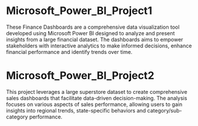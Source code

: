 # Microsoft_Power_BI_Project1

These Finance Dashboards are a comprehensive data visualization tool developed using Microsoft Power BI designed to analyze and present insights from a large financial dataset. The dashboards aims to empower stakeholders with interactive analytics to make informed decisions, enhance financial performance and identify trends over time.

# Microsoft_Power_BI_Project2

This project leverages a large superstore dataset to create comprehensive sales dashboards that facilitate data-driven decision-making. The analysis focuses on various aspects of sales performance, allowing users to gain insights into regional trends, state-specific behaviors and category/sub-category performance.
